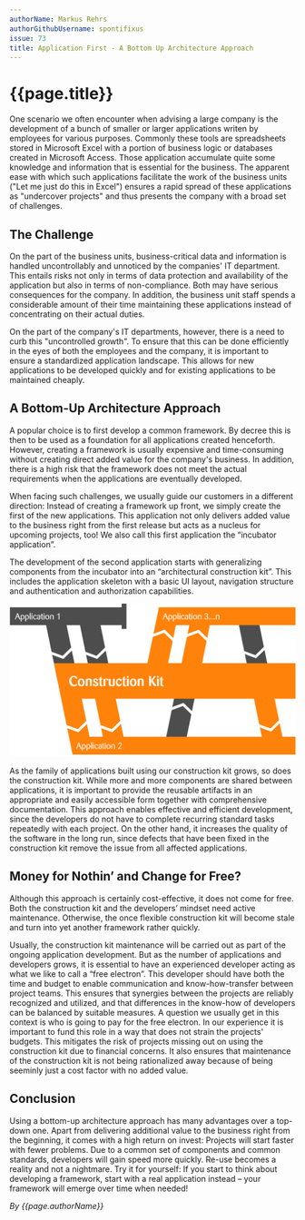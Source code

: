 ```yaml
---
authorName: Markus Rehrs
authorGithubUsername: spontifixus
issue: 73
title: Application First - A Bottom Up Architecture Approach
---
```

# {{page.title}}

One scenario we often encounter when advising a large company is the development of a bunch  of smaller or larger applications writen by employees for various purposes. Commonly these tools are spreadsheets stored in Microsoft Excel with a portion of business logic or databases created in Microsoft Access. Those application accumulate quite some knowledge and information that is essential for the business. The apparent ease with which such applications facilitate the work of the business units ("Let me just do this in Excel") ensures a rapid spread of these applications as "undercover projects" and thus presents the company with a broad set of challenges.

## The Challenge

On the part of the business units, business-critical data and information is handled uncontrollably and unnoticed by the companies' IT department. This entails risks not only in terms of data protection and availability of the application but also in terms of non-compliance. Both may have serious consequences for the company. In addition, the business unit staff spends a considerable amount of their time maintaining these applications instead of concentrating on their actual duties.

On the part of the company's IT departments, however, there is a need to curb this "uncontrolled growth". To ensure that this can be done efficiently in the eyes of both the employees and the company, it is important to ensure a standardized application landscape. This allows for new applications to be developed quickly and for existing applications to be maintained cheaply.

## A Bottom-Up Architecture Approach

A popular choice is to first develop a common framework. By decree this is then to be used as a foundation for all applications created henceforth. However, creating a framework is usually expensive and time-consuming without creating direct added value for the company's business. In addition, there is a high risk that the framework does not meet the actual requirements when the applications are eventually developed.

When facing such challenges, we usually guide our customers in a different direction:
Instead of creating a framework up front, we simply create the first of the new applications. This application not only delivers added value to the business right from the first release but acts as a nucleus for upcoming projects, too! We also call this first application the “incubator application”.

The development of the second application starts with generalizing components from the incubator into an “architectural construction kit”. This includes the application skeleton with a basic UI layout, navigation structure and authentication and authorization capabilities.

![Schematic display of the approach](./application-first/process.png)

As the family of applications built using our construction kit grows, so does the construction kit. While more and more components are shared between applications, it is important to provide the reusable artifacts in an appropriate and easily accessible form together with comprehensive documentation.
This approach enables effective and efficient development, since the developers do not have to complete recurring standard tasks repeatedly with each project. On the other hand, it increases the quality of the software in the long run, since defects that have been fixed in the construction kit remove the issue from all affected applications.

## Money for Nothin’ and Change for Free?

Although this approach is certainly cost-effective, it does not come for free. Both the construction kit and the developers’ mindset need active maintenance. Otherwise, the once flexible construction kit will become stale and turn into yet another framework rather quickly.

Usually, the construction kit maintenance will be carried out as part of the ongoing application development. But as the number of applications and developers grows, it is essential to have an experienced developer acting as what we like to call a “free electron”. This developer should have both the time and budget to enable communication and know-how-transfer between project teams. This ensures that synergies between the projects are reliably recognized and utilized, and that differences in the know-how of developers can be balanced by suitable measures. A question we usually get in this context is who is going to pay for the free electron. In our experience it is important to fund this role in a way that does not strain the projects' budgets. This mitigates the risk of projects missing out on using the construction kit due to financial concerns. It also ensures that maintenance of the construction kit is not being rationalized away because of being seeminly just a cost factor with no added value.

## Conclusion

Using a bottom-up architecture approach has many advantages over a top-down one. Apart from delivering additional value to the business right from the beginning, it comes with a high return on invest: Projects will start faster with fewer problems. Due to a common set of components and common standards, developers will gain speed more quickly. Re-use becomes a reality and not a nightmare.
Try it for yourself: If you start to think about developing a framework, start with a real application instead – your framework will emerge over time when needed!

*By {{page.authorName}}*